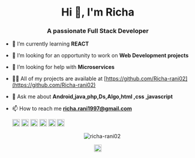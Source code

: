 <h1 align="center">Hi 👋, I'm Richa</h1>
<h3 align="center">A passionate Full Stack  Developer</h3>

- 🔭 I’m currently learning **REACT**

- 👯 I’m looking for an opportunity to work on **Web Development projects**

- 🤔 I’m looking for help with **Microservices**

- 👨‍💻 All of my projects are available at [https://github.com/Richa-rani02](https://github.com/Richa-rani02)

- 💬 Ask me about **Android,java,php,Ds,Algo,html ,css ,javascript**

- 📫 How to reach me **richa.rani1997@gmail.com**

    <p align="left"><img src="https://devicons.github.io/devicon/devicon.git/icons/android/android-original-wordmark.svg" alt="android" width="20" height="20"/> <img src="https://devicons.github.io/devicon/devicon.git/icons/java/java-original-wordmark.svg" alt="java" width="20" height="20"/> <img src="https://devicons.github.io/devicon/devicon.git/icons/mysql/mysql-original-wordmark.svg" alt="mysql" width="20" height="20"/> <img src="https://devicons.github.io/devicon/devicon.git/icons/php/php-original.svg" alt="php" width="20" height="20"/> <img src="https://cdn.jsdelivr.net/npm/simple-icons@3.1.0/icons/flutter.svg" alt="flutter" width="20" height="20"/> <img src="https://cdn.jsdelivr.net/npm/simple-icons@3.1.0/icons/dart.svg" alt="dart" width="20" height="20"/></p><p align="center"> <img src="https://github-readme-stats.vercel.app/api?username=richa-rani02&show_icons=true&theme=radical" alt="richa-rani02" /> </p>

<p align="center">
<a href="https://linkedin.com/in/richa rani" target="blank"><img align="center" src="https://cdn.jsdelivr.net/npm/simple-icons@3.0.1/icons/linkedin.svg" alt="richa rani" height="20" width="20" /></a>
</p>

